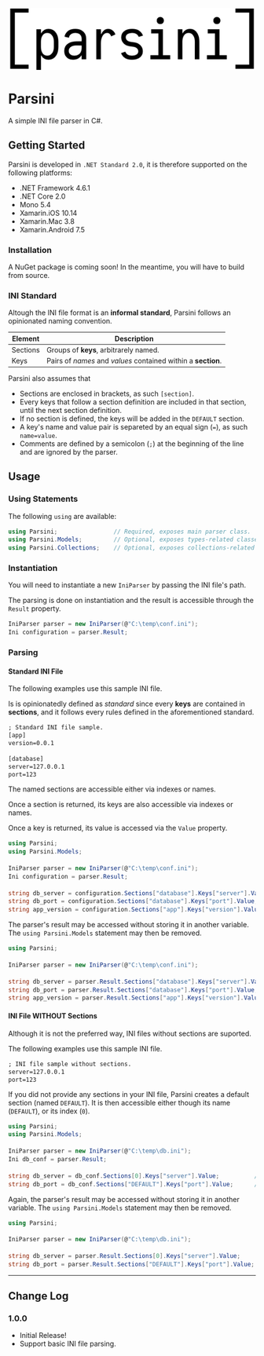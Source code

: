 ﻿<center><img src="Assets/parsini_white.png"></center>

# Parsini

A simple INI file parser in C#.

## Getting Started

Parsini is developed in `.NET Standard 2.0`, it is therefore supported on the following platforms:
- .NET Framework 4.6.1
- .NET Core 2.0
- Mono 5.4
- Xamarin.iOS 10.14
- Xamarin.Mac 3.8
- Xamarin.Android 7.5

### Installation

A NuGet package is coming soon!  In the meantime, you will have to build from source.  

### INI Standard

Altough the INI file format is an **informal standard**, Parsini follows an opinionated naming convention.

|Element|Description|
|-------|-----------|
|Sections|Groups of **keys**, arbitrarely named.|
|Keys|Pairs of *names* and *values* contained within a **section**.


Parsini also assumes that 
- Sections are enclosed in brackets, as such `[section]`.
- Every keys that follow a section definition are included in that section, until the next section definition.
- If no section is defined, the keys will be added in the `DEFAULT` section.
- A key's name and value pair is separeted by an equal sign (`=`), as such `name=value`.
- Comments are defined by a semicolon (`;`) at the beginning of the line and are ignored by the parser.

## Usage

### Using Statements
The following `using` are available:
```csharp
using Parsini;                // Required, exposes main parser class.
using Parsini.Models;         // Optional, exposes types-related classes, useful for storing result in variables.
using Parsini.Collections;    // Optional, exposes collections-related classes, useful for storing result in variables.
```

### Instantiation

You will need to instantiate a new `IniParser` by passing the INI file's path.  

The parsing is done on instantiation and the result is accessible through the `Result` property.

```csharp
IniParser parser = new IniParser(@"C:\temp\conf.ini");
Ini configuration = parser.Result;
```

### Parsing

#### Standard INI File
The following examples use this sample INI file.  

Is is opinionatedly defined as *standard* since every **keys** are contained in **sections**, and it follows every rules defined in the aforementioned standard.

```
; Standard INI file sample.
[app]
version=0.0.1

[database]
server=127.0.0.1
port=123
```

The named sections are accessible either via indexes or names.

Once a section is returned, its keys are also accessible via indexes or names.

Once a key is returned, its value is accessed via the `Value` property.

```csharp
using Parsini;
using Parsini.Models;

IniParser parser = new IniParser(@"C:\temp\conf.ini");
Ini configuration = parser.Result;

string db_server = configuration.Sections["database"].Keys["server"].Value;
string db_port = configuration.Sections["database"].Keys["port"].Value;
string app_version = configuration.Sections["app"].Keys["version"].Value;
```

The parser's result may be accessed without storing it in another variable.  The `using Parsini.Models` statement may then be removed.
```csharp
using Parsini;

IniParser parser = new IniParser(@"C:\temp\conf.ini");

string db_server = parser.Result.Sections["database"].Keys["server"].Value;
string db_port = parser.Result.Sections["database"].Keys["port"].Value;
string app_version = parser.Result.Sections["app"].Keys["version"].Value;
```

#### INI File WITHOUT Sections
Although it is not the preferred way, INI files without sections are suported.

The following examples use this sample INI file.
```
; INI file sample without sections.
server=127.0.0.1
port=123
```

If you did not provide any sections in your INI file, Parsini creates a default section (named `DEFAULT`).  It is then accessible either though its name (`DEFAULT`), or its index (`0`).

```csharp
using Parsini;
using Parsini.Models;

IniParser parser = new IniParser(@"C:\temp\db.ini");
Ini db_conf = parser.Result;

string db_server = db_conf.Sections[0].Keys["server"].Value;          // Via index
string db_port = db_conf.Sections["DEFAULT"].Keys["port"].Value;      // Via name
```

Again, the parser's result may be accessed without storing it in another variable.  The `using Parsini.Models` statement may then be removed.
```csharp
using Parsini;

IniParser parser = new IniParser(@"C:\temp\db.ini");

string db_server = parser.Result.Sections[0].Keys["server"].Value;          // Via index
string db_port = parser.Result.Sections["DEFAULT"].Keys["port"].Value;      // Via name
```

---

## Change Log
### 1.0.0
- Initial Release!
- Support basic INI file parsing.